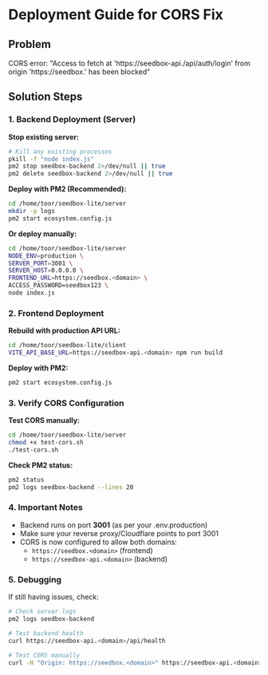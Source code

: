 # Deployment Guide for CORS Fix

## Problem
CORS error: "Access to fetch at 'https://seedbox-api.<domain>/api/auth/login' from origin 'https://seedbox.<domain>' has been blocked"

## Solution Steps

### 1. Backend Deployment (Server)

**Stop existing server:**
```bash
# Kill any existing processes
pkill -f "node index.js"
pm2 stop seedbox-backend 2>/dev/null || true
pm2 delete seedbox-backend 2>/dev/null || true
```

**Deploy with PM2 (Recommended):**
```bash
cd /home/toor/seedbox-lite/server
mkdir -p logs
pm2 start ecosystem.config.js
```

**Or deploy manually:**
```bash
cd /home/toor/seedbox-lite/server
NODE_ENV=production \
SERVER_PORT=3001 \
SERVER_HOST=0.0.0.0 \
FRONTEND_URL=https://seedbox.<domain> \
ACCESS_PASSWORD=seedbox123 \
node index.js
```

### 2. Frontend Deployment

**Rebuild with production API URL:**
```bash
cd /home/toor/seedbox-lite/client
VITE_API_BASE_URL=https://seedbox-api.<domain> npm run build
```

**Deploy with PM2:**
```bash
pm2 start ecosystem.config.js
```

### 3. Verify CORS Configuration

**Test CORS manually:**
```bash
cd /home/toor/seedbox-lite/server
chmod +x test-cors.sh
./test-cors.sh
```

**Check PM2 status:**
```bash
pm2 status
pm2 logs seedbox-backend --lines 20
```

### 4. Important Notes

- Backend runs on port **3001** (as per your .env.production)
- Make sure your reverse proxy/Cloudflare points to port 3001
- CORS is now configured to allow both domains:
  - `https://seedbox.<domain>` (frontend)
  - `https://seedbox-api.<domain>` (backend)

### 5. Debugging

If still having issues, check:
```bash
# Check server logs
pm2 logs seedbox-backend

# Test backend health
curl https://seedbox-api.<domain>/api/health

# Test CORS manually
curl -H "Origin: https://seedbox.<domain>" https://seedbox-api.<domain>/api/health
```
